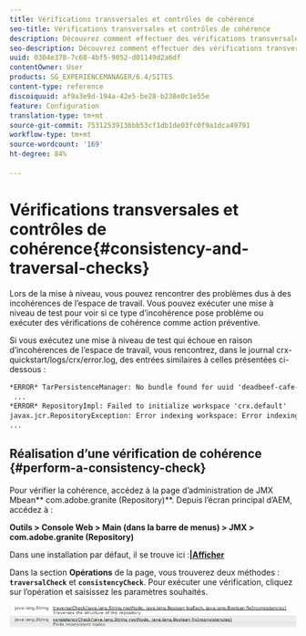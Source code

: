 ```yaml
---
title: Vérifications transversales et contrôles de cohérence
seo-title: Vérifications transversales et contrôles de cohérence
description: Découvrez comment effectuer des vérifications transversales et des contrôles de cohérence.
seo-description: Découvrez comment effectuer des vérifications transversales et des contrôles de cohérence.
uuid: 0304e378-7c60-4bf5-9052-d01149d2a6df
contentOwner: User
products: SG_EXPERIENCEMANAGER/6.4/SITES
content-type: reference
discoiquuid: af9a3e9d-194a-42e5-be28-b238e0c1e55e
feature: Configuration
translation-type: tm+mt
source-git-commit: 75312539136bb53cf1db1de03fc0f9a1dca49791
workflow-type: tm+mt
source-wordcount: '169'
ht-degree: 84%

---
```



# Vérifications transversales et contrôles de cohérence{#consistency-and-traversal-checks}

Lors de la mise à niveau, vous pouvez rencontrer des problèmes dus à des incohérences de l’espace de travail. Vous pouvez exécuter une mise à niveau de test pour voir si ce type d’incohérence pose problème ou exécuter des vérifications de cohérence comme action préventive.

Si vous exécutez une mise à niveau de test qui échoue en raison d’incohérences de l’espace de travail, vous rencontrez, dans le journal crx-quickstart/logs/crx/error.log, des entrées similaires à celles présentées ci-dessous :

```xml
*ERROR* TarPersistenceManager: No bundle found for uuid 'deadbeef-cafe-babe-cafe-babecafebabe'
 ...
*ERROR* RepositoryImpl: Failed to initialize workspace 'crx.default'
javax.jcr.RepositoryException: Error indexing workspace: Error indexing workspace: Error indexing workspace
...
```

## Réalisation d’une vérification de cohérence {#perform-a-consistency-check}

Pour vérifier la cohérence, accédez à la page d’administration de JMX Mbean** com.adobe.granite (Repository)**. Depuis l’écran principal d’AEM, accédez à :

**Outils > Console Web > Main (dans la barre de menus) > JMX > com.adobe.granite (Repository)**

Dans une installation par défaut, il se trouve ici :**[|Afficher](http://localhost:4502/system/console/jmx/com.adobe.granite%3Atype%3DRepository)**

Dans la section **Opérations** de la page, vous trouverez deux méthodes : **`traversalCheck`** et **`consistencyCheck`**. Pour exécuter une vérification, cliquez sur l’opération et saisissez les paramètres souhaités.

![chlimage_1-117](assets/chlimage_1-117.png)

